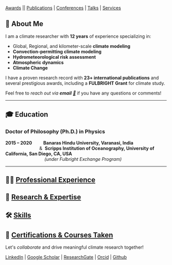 [Awards](./ACHIEVEMENTS.md) || [Publications](./PUBLICATIONS.md) | [Conferences](./CONFERENCES.md) | [Talks](./TALKS.md) | [Services](./SERVICES.md) 


## 🔬 About Me 
I am a climate researcher with **12 years** of experience specializing in:
- Global, Regional, and kilometer-scale **climate modeling**
- **Convection-permitting climate modeling**
- **Hydrometeorological risk assessment**
- **Atmospheric dynamics**
- **Climate Change**

I have a proven research record with **23+ international publications** and several prestigious awards, including a **FULBRIGHT Grant** for climate study.

Feel free to *reach out via **email** [📧](mailto:soumik.ghosh@fulbrightmail.org)* if you have any questions or comments!

---

## 🎓 Education

### **Doctor of Philosophy (Ph.D.) in Physics**  
**2015 – 2020**  &nbsp;&nbsp;&nbsp;&nbsp;&nbsp;&nbsp;&nbsp;&nbsp;**Banaras Hindu University, Varanasi, India**  
&nbsp;&nbsp;&nbsp;&nbsp;&nbsp;&nbsp;&nbsp;&nbsp;&nbsp;&nbsp;&nbsp;&nbsp;&nbsp;&nbsp;&nbsp;&nbsp;&nbsp;&nbsp;&nbsp;&nbsp;&nbsp;&nbsp;&nbsp;&nbsp;&nbsp;&nbsp;&nbsp;& &nbsp;**Scripps Institution of Oceanography, University of California, San Diego, CA, USA**  
&nbsp;&nbsp;&nbsp;&nbsp;&nbsp;&nbsp;&nbsp;&nbsp;&nbsp;&nbsp;&nbsp;&nbsp;&nbsp;&nbsp;&nbsp;&nbsp;&nbsp;&nbsp;&nbsp;&nbsp;&nbsp;&nbsp;&nbsp;&nbsp;&nbsp;&nbsp;&nbsp;&nbsp;&nbsp;&nbsp; *(under Fulbright Exchange Program)*

---

## 🧑‍💼 [Professional Experience](./EXPERIENCES.md)

## 🚀 [Research & Expertise](./EXPERTISES.md)

## 🛠️ [Skills](./SKILLS.md)

## 📜 [Certifications & Courses Taken](./CERTIFICATIONS.md) 

Let's *collaborate* and drive meaningful climate research together!

[LinkedIn](https://www.linkedin.com/in/soumik-ghosh-97004277/?originalSubdomain=ca) | [Google Scholar](https://scholar.google.co.in/citations?user=ds5ggVoAAAAJ&hl=en) | [ResearchGate](https://www.researchgate.net/profile/Soumik-Ghosh-2) | [Orcid](https://orcid.org/0000-0002-2381-1549) | [Github](https://github.com/SoumikGhosh1)
